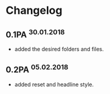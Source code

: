 # Changelog

## 0.1PA <sup>30.01.2018</sup>

- added the desired folders and files.

## 0.2PA <sup>05.02.2018</sup>

- added reset and headline style.